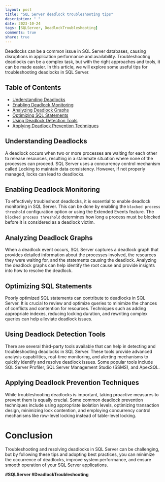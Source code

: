 ```yaml
---
layout: post
title: "SQL Server deadlock troubleshooting tips"
description: " "
date: 2023-10-24
tags: [SQLServer, DeadlockTroubleshooting]
comments: true
share: true
---
```


Deadlocks can be a common issue in SQL Server databases, causing disruptions in application performance and availability. Troubleshooting deadlocks can be a complex task, but with the right approaches and tools, it can be made easier. In this article, we will explore some useful tips for troubleshooting deadlocks in SQL Server.

## Table of Contents
- [Understanding Deadlocks](#understanding-deadlocks)
- [Enabling Deadlock Monitoring](#enabling-deadlock-monitoring)
- [Analyzing Deadlock Graphs](#analyzing-deadlock-graphs)
- [Optimizing SQL Statements](#optimizing-sql-statements)
- [Using Deadlock Detection Tools](#using-deadlock-detection-tools)
- [Applying Deadlock Prevention Techniques](#applying-deadlock-prevention-techniques)

## Understanding Deadlocks
A deadlock occurs when two or more processes are waiting for each other to release resources, resulting in a stalemate situation where none of the processes can proceed. SQL Server uses a concurrency control mechanism called Locking to maintain data consistency. However, if not properly managed, locks can lead to deadlocks.

## Enabling Deadlock Monitoring
To effectively troubleshoot deadlocks, it is essential to enable deadlock monitoring in SQL Server. This can be done by enabling the `blocked process threshold` configuration option or using the Extended Events feature. The `blocked process threshold` determines how long a process must be blocked before it is considered as a deadlock victim.

## Analyzing Deadlock Graphs
When a deadlock event occurs, SQL Server captures a deadlock graph that provides detailed information about the processes involved, the resources they were waiting for, and the statements causing the deadlock. Analyzing the deadlock graphs can help identify the root cause and provide insights into how to resolve the deadlock.

## Optimizing SQL Statements
Poorly optimized SQL statements can contribute to deadlocks in SQL Server. It is crucial to review and optimize queries to minimize the chances of conflicts and contention for resources. Techniques such as adding appropriate indexes, reducing locking duration, and rewriting complex queries can help alleviate deadlock issues.

## Using Deadlock Detection Tools
There are several third-party tools available that can help in detecting and troubleshooting deadlocks in SQL Server. These tools provide advanced analysis capabilities, real-time monitoring, and alerting mechanisms to quickly identify and resolve deadlock issues. Some popular tools include SQL Server Profiler, SQL Server Management Studio (SSMS), and ApexSQL.

## Applying Deadlock Prevention Techniques
While troubleshooting deadlocks is important, taking proactive measures to prevent them is equally crucial. Some common deadlock prevention techniques include using appropriate isolation levels, optimizing transaction design, minimizing lock contention, and employing concurrency control mechanisms like row-level locking instead of table-level locking.

# Conclusion
Troubleshooting and resolving deadlocks in SQL Server can be challenging, but by following these tips and adopting best practices, you can minimize the occurrence of deadlocks, improve system performance, and ensure smooth operation of your SQL Server applications.

**#SQLServer #DeadlockTroubleshooting**